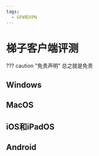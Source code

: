 ```yaml
---
tags: 
  - GFW和VPN
---
```


# 梯子客户端评测

??? caution "免责声明"
    总之就是免责

## Windows

## MacOS

## iOS和iPadOS

## Android
